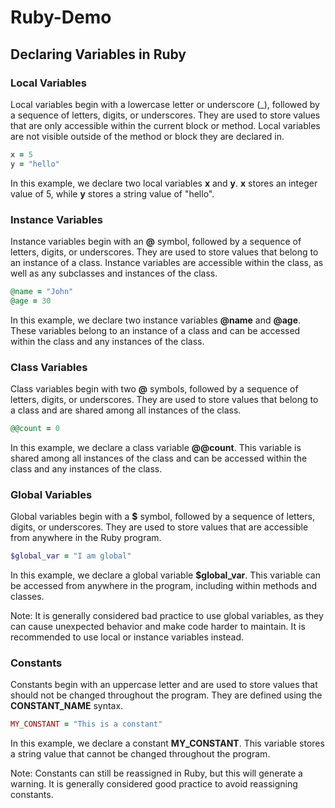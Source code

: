 # Ruby-Demo

## Declaring Variables in Ruby

### Local Variables

Local variables begin with a lowercase letter or underscore (\_), followed by a sequence of letters, digits, or underscores. They are used to store values that are only accessible within the current block or method. Local variables are not visible outside of the method or block they are declared in.

```ruby
x = 5
y = "hello"
```

In this example, we declare two local variables **x** and **y**. **x** stores an integer value of 5, while **y** stores a string value of "hello".

### Instance Variables

Instance variables begin with an **@** symbol, followed by a sequence of letters, digits, or underscores. They are used to store values that belong to an instance of a class. Instance variables are accessible within the class, as well as any subclasses and instances of the class.

```ruby
@name = "John"
@age = 30
```

In this example, we declare two instance variables **@name** and **@age**. These variables belong to an instance of a class and can be accessed within the class and any instances of the class.

### Class Variables

Class variables begin with two **@** symbols, followed by a sequence of letters, digits, or underscores. They are used to store values that belong to a class and are shared among all instances of the class.

```ruby
@@count = 0
```

In this example, we declare a class variable **@@count**. This variable is shared among all instances of the class and can be accessed within the class and any instances of the class.

### Global Variables

Global variables begin with a **$** symbol, followed by a sequence of letters, digits, or underscores. They are used to store values that are accessible from anywhere in the Ruby program.

```ruby
$global_var = "I am global"
```

In this example, we declare a global variable **$global\_var**. This variable can be accessed from anywhere in the program, including within methods and classes.

Note: It is generally considered bad practice to use global variables, as they can cause unexpected behavior and make code harder to maintain. It is recommended to use local or instance variables instead.

### Constants

Constants begin with an uppercase letter and are used to store values that should not be changed throughout the program. They are defined using the **CONSTANT\_NAME** syntax.

```ruby
MY_CONSTANT = "This is a constant"
```

In this example, we declare a constant **MY\_CONSTANT**. This variable stores a string value that cannot be changed throughout the program.

Note: Constants can still be reassigned in Ruby, but this will generate a warning. It is generally considered good practice to avoid reassigning constants.

